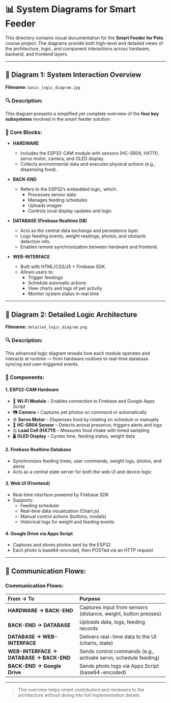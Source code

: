 # 📊 System Diagrams for Smart Feeder

This directory contains visual documentation for the **Smart Feeder for Pets** course project. The diagrams provide both high-level and detailed views of the architecture, logic, and component interactions across hardware, backend, and frontend layers.

---

## 🧩 Diagram 1: System Interaction Overview

**Filename:** `basic_logic_diagram.jpg`  

### 🔍 Description:
This diagram presents a simplified yet complete overview of the **four key subsystems** involved in the smart feeder solution:

### 🧱 Core Blocks:
- **HARDWARE**  
  - Includes the ESP32-CAM module with sensors (HC-SR04, HX711), servo motor, camera, and OLED display.
  - Collects environmental data and executes physical actions (e.g., dispensing food).

- **BACK-END**  
  - Refers to the ESP32’s embedded logic, which:
    - Processes sensor data
    - Manages feeding schedules
    - Uploads images
    - Controls local display updates and logic

- **DATABASE (Firebase Realtime DB)**  
  - Acts as the central data exchange and persistence layer.
  - Logs feeding events, weight readings, photos, and obstacle detection info.
  - Enables remote synchronization between hardware and frontend.

- **WEB-INTERFACE**  
  - Built with HTML/CSS/JS + Firebase SDK.
  - Allows users to:
    - Trigger feedings
    - Schedule automatic actions
    - View charts and logs of pet activity
    - Monitor system status in real time

---

## 🔬 Diagram 2: Detailed Logic Architecture

**Filename:** `detailed_logic_diagram.png`  

### 🔍 Description:
This advanced logic diagram reveals how each module operates and interacts at runtime — from hardware routines to real-time database syncing and user-triggered events.

### 🧱 Components:

#### **1. ESP32-CAM Hardware**
- 📡 **Wi-Fi Module** – Enables connection to Firebase and Google Apps Script
- 📷 **Camera** – Captures pet photos on command or automatically
- ⚙️ **Servo Motor** – Dispenses food by rotating on schedule or manually
- 📏 **HC-SR04 Sensor** – Detects animal presence; triggers alerts and logs
- ⚖️ **Load Cell (HX711)** – Measures food intake with timed sampling
- 🖥️ **OLED Display** – Cycles time, feeding status, weight data

#### **2. Firebase Realtime Database**
- Synchronizes feeding times, user commands, weight logs, photos, and alerts
- Acts as a central state server for both the web UI and device logic

#### **3. Web UI (Frontend)**
- Real-time interface powered by Firebase SDK
- Supports:
  - Feeding scheduler
  - Real-time data visualization (Chart.js)
  - Manual control actions (buttons, modals)
  - Historical logs for weight and feeding events

#### **4. Google Drive via Apps Script**
- Captures and stores photos sent by the ESP32
- Each photo is base64-encoded, then POSTed via an HTTP request

---

## 🔄 Communication Flows:
<h3>Communication Flows:</h3>

<table>
  <thead>
    <tr>
      <th style="text-align:left;">From → To</th>
      <th style="text-align:left;">Purpose</th>
    </tr>
  </thead>
  <tbody>
    <tr>
      <td><strong>HARDWARE → BACK-END</strong></td>
      <td>Captures input from sensors (distance, weight, button presses)</td>
    </tr>
    <tr>
      <td><strong>BACK-END → DATABASE</strong></td>
      <td>Uploads data, logs, feeding records</td>
    </tr>
    <tr>
      <td><strong>DATABASE → WEB-INTERFACE</strong></td>
      <td>Delivers real-time data to the UI (charts, state)</td>
    </tr>
    <tr>
      <td><strong>WEB-INTERFACE → DATABASE → BACK-END</strong></td>
      <td>Sends control commands (e.g., activate servo, schedule feeding)</td>
    </tr>
    <tr>
      <td><strong>BACK-END → Google Drive</strong></td>
      <td>Sends photo logs via Apps Script (base64-encoded)</td>
    </tr>
  </tbody>
</table>

---
> This overview helps orient contributors and reviewers to the architecture without diving into full implementation details.
